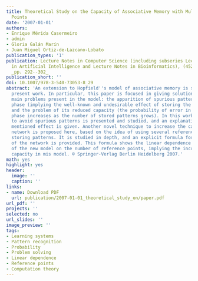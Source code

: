 ```yaml
---
title: Theoretical Study on the Capacity of Associative Memory with Multiple Reference
  Points
date: '2007-01-01'
authors:
- Enrique Mérida Casermeiro
- admin
- Gloria Galán Marín
- Juan Miguel Ortiz-de-Lazcano-Lobato
publication_types: '1'
publication: Lecture Notes in Computer Science (including subseries Lecture Notes
  in Artificial Intelligence and Lecture Notes in Bioinformatics), (4527), PART 1,
  _pp. 292--302_
publication_short: ''
doi: 10.1007/978-3-540-73053-8_29
abstract: 'An extension to Hopfield''s model of associative memory is studied in the
  present work. In particular, this paper is focused in giving solutions to the two
  main problems present in the model: the apparition of spurious patterns in the learning
  phase (implying the well-known and undesirable effect of storing the opposite pattern)
  and the problem of its reduced capacity (the probability of error in the retrieving
  phase increases as the number of stored patterns grows). In this work, a method
  to avoid spurious patterns is presented and studied, and an explanation to the previously
  mentioned effect is given. Another novel technique to increase the capacity of a
  network is proposed here, based on the idea of using several reference points when
  storing patterns. It is studied in depth, and an explicit formula for the capacity
  of the network is provided. This formula shows the linear dependence of the capacity
  of the new model on the number of reference points, implying the increase of the
  capacity in mis model. © Springer-Verlag Berlin Heidelberg 2007.'
math: yes
highlight: yes
header:
  image: ''
  caption: ''
links:
- name: Download PDF
  url: publication/2007-01-01_theoretical_study_on/paper.pdf
url_pdf: ''
projects: ''
selected: no
url_slides: ''
image_preview: ''
tags:
- Learning systems
- Pattern recognition
- Probability
- Problem solving
- Linear dependence
- Reference points
- Computation theory
---
```

